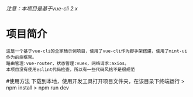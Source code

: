 *注意：本项目是基于vue-cli 2.x*

# 项目简介
    这是一个基于vue-cli的全家桶示例项目，使用了vue-cli作为脚手架搭建，使用了mint-ui作为前端框架。
    路由管理:vue-router，状态管理:vuex，网络请求:axios。
    本项目没有使用eslint代码检查，所以有一些代码风格不是很规范
    
#使用方法
    下载到本地，使用开发工具打开项目文件夹，在该目录下终端运行
    > npm install
    > npm run dev
    
    


